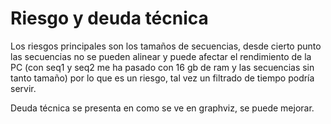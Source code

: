 # Riesgo y deuda técnica

Los riesgos principales son los tamaños de secuencias, desde cierto punto las secuencias no se pueden alinear y puede afectar el rendimiento de la PC (con seq1 y seq2 me ha pasado con 16 gb de ram y las secuencias sin tanto tamaño) por lo que es un riesgo, tal vez un filtrado de tiempo podría servir.

Deuda técnica se presenta en como se ve en graphviz, se puede mejorar.